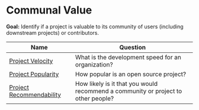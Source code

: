 # Communal Value

**Goal:** Identify if a project is valuable to its community of users (including downstream projects) or contributors.

Name | Question 
--- | ---
[Project Velocity](project-velocity.md) | What is the development speed for an organization?
[Project Popularity](project-popularity.md) | How popular is an open source project?
[Project Recommendability](project-recommendability.md) | How likely is it that you would recommend a community or project to other people?
